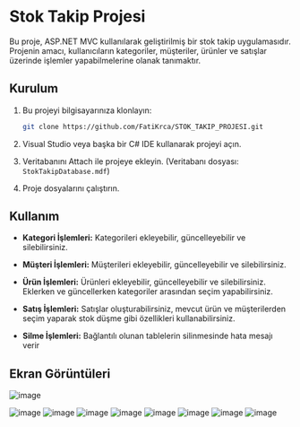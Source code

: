 
# Stok Takip Projesi

Bu proje, ASP.NET MVC kullanılarak geliştirilmiş bir stok takip uygulamasıdır. Projenin amacı, kullanıcıların kategoriler, müşteriler, ürünler ve satışlar üzerinde işlemler yapabilmelerine olanak tanımaktır.

## Kurulum

1. Bu projeyi bilgisayarınıza klonlayın:

    ```bash
    git clone https://github.com/FatiKrca/STOK_TAKIP_PROJESI.git
    ```

2. Visual Studio veya başka bir C# IDE kullanarak projeyi açın.

3. Veritabanını Attach ile projeye ekleyin. (Veritabanı dosyası: `StokTakipDatabase.mdf`)

4. Proje dosyalarını çalıştırın.

## Kullanım

- **Kategori İşlemleri:** Kategorileri ekleyebilir, güncelleyebilir ve silebilirsiniz.
  
- **Müşteri İşlemleri:** Müşterileri ekleyebilir, güncelleyebilir ve silebilirsiniz.
  
- **Ürün İşlemleri:** Ürünleri ekleyebilir, güncelleyebilir ve silebilirsiniz. Eklerken ve güncellerken kategoriler arasından seçim yapabilirsiniz.

- **Satış İşlemleri:** Satışlar oluşturabilirsiniz, mevcut ürün ve müşterilerden seçim yaparak stok düşme gibi özellikleri kullanabilirsiniz.
- **Silme İşlemleri:** Bağlantılı olunan tablelerin silinmesinde hata mesajı verir


## Ekran Görüntüleri

 ![image](https://github.com/FatiKrca/asp.NetMvcSimpleStockTracking/assets/101465668/8cd2857e-0d13-4a44-a75a-4d4f667333d7)

![image](https://github.com/FatiKrca/asp.NetMvcSimpleStockTracking/assets/101465668/1282aafe-0bdf-40f5-ad4e-34e10a60850c)
![image](https://github.com/FatiKrca/asp.NetMvcSimpleStockTracking/assets/101465668/b90f85ed-2610-4ef7-b56e-b0f1bf48356a)
![image](https://github.com/FatiKrca/asp.NetMvcSimpleStockTracking/assets/101465668/0b289582-9675-4e69-b403-546031a1a0e6)
![image](https://github.com/FatiKrca/asp.NetMvcSimpleStockTracking/assets/101465668/bf2ae6e3-eec2-4eb7-a6f4-e8606d37ecc0)
![image](https://github.com/FatiKrca/asp.NetMvcSimpleStockTracking/assets/101465668/b9a8c749-beb8-426e-912a-d0f66fb70545)
![image](https://github.com/FatiKrca/asp.NetMvcSimpleStockTracking/assets/101465668/eced3d43-8a3d-47b1-bdc3-aef1caed3eba)
![image](https://github.com/FatiKrca/asp.NetMvcSimpleStockTracking/assets/101465668/b7dca47d-7c52-4160-93a4-a66dbf96b62f)
![image](https://github.com/FatiKrca/asp.NetMvcSimpleStockTracking/assets/101465668/b90dc402-8f93-4d36-b0ad-148079c20285)
